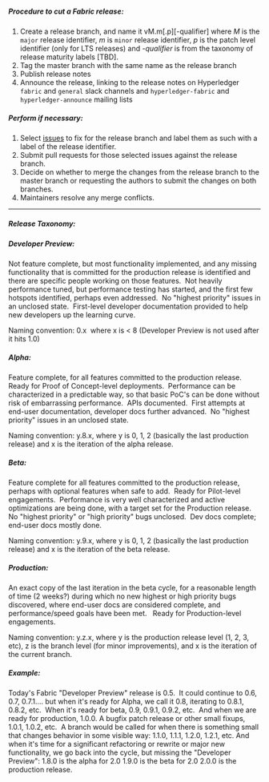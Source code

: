##### Procedure to cut a Fabric release:

1. Create a release branch, and name it vM.m\[.p\]\[-qualifier\] where _M_ is the ```major``` release identifier, _m_ is ```minor``` release identifier, _p_ is the patch level identifier (only for LTS releases) and _-qualifier_ is from the taxonomy of release maturity labels \[TBD\].
1. Tag the master branch with the same name as the release branch
1. Publish release notes
1. Announce the release, linking to the release notes on Hyperledger ```fabric``` and ```general``` slack channels and ```hyperledger-fabric``` and ```hyperledger-announce``` mailing lists

##### Perform if necessary:

1. Select [issues](https://jira.hyperledger.org) to fix for the release branch and label them as such with a label of the release identifier.
1. Submit pull requests for those selected issues against the release branch.
1. Decide on whether to merge the changes from the release branch to the master branch or requesting the authors to submit the changes on both branches.
1. Maintainers resolve any merge conflicts.


___
##### Release Taxonomy:

##### Developer Preview:

Not feature complete, but most functionality implemented, and any missing functionality that is committed for the production release is identified and there are specific people working on those features.  Not heavily performance tuned, but performance testing has started, and the first few hotspots identified, perhaps even addressed.  No "highest priority" issues in an unclosed state.  First-level developer documentation provided to help new developers up the learning curve.

Naming convention: 0.x  where x is < 8 (Developer Preview is not used after it hits 1.0)

##### Alpha:

Feature complete, for all features committed to the production release.  Ready for Proof of Concept-level deployments.  Performance can be characterized in a predictable way, so that basic PoC's can be done without risk of embarrassing performance.  APIs documented.  First attempts at end-user documentation, developer docs further advanced.  No "highest priority" issues in an unclosed state.

Naming convention: y.8.x, where y is 0, 1, 2 (basically the last production release) and x is the iteration of the alpha release.

##### Beta: 

Feature complete for all features committed to the production release, perhaps with optional features when safe to add.  Ready for Pilot-level engagements.  Performance is very well characterized and active optimizations are being done, with a target set for the Production release.  No "highest priority" or "high priority" bugs unclosed.  Dev docs complete; end-user docs mostly done.

Naming convention: y.9.x, where y is 0, 1, 2 (basically the last production release) and x is the iteration of the beta release.

##### Production:

An exact copy of the last iteration in the beta cycle, for a reasonable length of time (2 weeks?) during which no new highest or high priority bugs discovered, where end-user docs are considered complete, and performance/speed goals have been met.   Ready for Production-level engagements.

Naming convention: y.z.x, where y is the production release level (1, 2, 3, etc), z is the branch level (for minor improvements), and x is the iteration of the current branch.


##### Example:

Today's Fabric "Developer Preview" release is 0.5.  It could continue to 0.6, 0.7, 0.7.1....
but when it's ready for Alpha, we call it 0.8, iterating to 0.8.1, 0.8.2, etc. 
When it's ready for beta, 0.9, 0.9.1, 0.9.2, etc. 
And when we are ready for production, 1.0.0.
A bugfix patch release or other small fixups, 1.0.1, 1.0.2, etc. 
A branch would be called for when there is something small that changes behavior in some visible way: 1.1.0, 1.1.1, 1.2.0, 1.2.1, etc.
And when it's time for a significant refactoring or rewrite or major new functionality, we go back into the cycle, but missing the "Developer Preview":
1.8.0 is the alpha for 2.0
1.9.0 is the beta for 2.0
2.0.0 is the production release.
